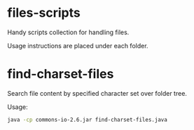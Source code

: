 # files-scripts
Handy scripts collection for handling files.

Usage instructions are placed under each folder.

# find-charset-files
Search file content by specified character set over folder tree.

Usage:
```bash
java -cp commons-io-2.6.jar find-charset-files.java
```
